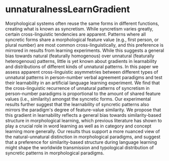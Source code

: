 # unnaturalnessLearnGradient
Morphological systems often reuse the same forms in different functions, creating what is known as syncretism. While syncretism varies greatly, certain cross-linguistic tendencies are apparent. Patterns where all syncretic forms share a morphological feature value (e.g., first person, or plural number) are most common cross-linguistically, and this preference is mirrored in results from learning experiments. While this suggests a general bias towards natural (featurally homogenous) over unnatural (featurally heterogenous) patterns, little is yet known about gradients in learnability and distributions of different kinds of unnatural patterns. In this paper we assess apparent cross-linguistic asymmetries between different types of unnatural patterns in person-number verbal agreement paradigms and test their learnability in an artificial language learning experiment. We find that the cross-linguistic recurrence of unnatural patterns of syncretism in person-number paradigms is proportional to the amount of shared feature values (i.e., similarity) amongst the syncretic forms. Our experimental results further suggest that the learnability of syncretic patterns also mirrors the paradigm's degree of feature-value similarity. We propose that this gradient in learnability reflects a general bias towards similarity-based structure in morphological learning, which previous literature has shown to play a crucial role in word learning as well as in category and concept learning more generally. Our results thus support a more nuanced view of the natural-unnatural distinction in morphological paradigms, and suggest that a preference for similarity-based structure during language learning might shape the worldwide transmission and typological distribution of syncretic patterns in morphological paradigms.
